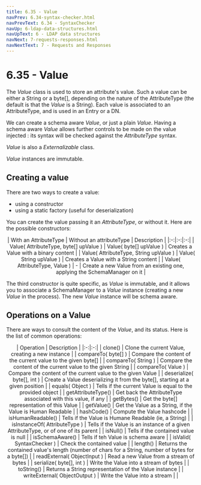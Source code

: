 ```yaml
---
title: 6.35 - Value
navPrev: 6.34-syntax-checker.html
navPrevText: 6.34 - SyntaxChecker
navUp: 6-ldap-data-structures.html
navUpText: 6 - LDAP data structures
navNext: 7-requests-responses.html
navNextText: 7 - Requests and Responses
---
```


# 6.35 - Value

The _Value_ class is used to store an attribute's value. Such a value can be either a String or a byte[], depending on the nature of the AttributeType (the default is that the _Value_ is a String). Each value is associated to an AttributeType, and is used in an Entry or a DN.

We can create a schema aware _Value_, or just a plain _Value_. Having a schema aware _Value_ allows further controls to be made on the value injected : its syntax will be checked against the _AttributeType_ syntax.

_Value_ is also a _Externalizable_ class.

_Value_ instances are immutable.

## Creating a value

There are two ways to create a value:
- using a constructor
- using a static factory (useful for deserialization)

You can create the value passing it an *AttributeType*, or without it. Here are the possible constructors:

<CENTER>
| With an AttributeType | Without an attributeType | Description |
|:-:|:-:|:-:|
| Value( AttributeType, byte[] upValue ) | Value( byte[] upValue ) | Creates a Value with a binary content |
| Value( AttributeType, String upValue ) | Value( String upValue ) | Creates a Value with a String content |
| Value( AttributeType, Value ) | - | Create a new Value from an existing one, applying the SchemaManager on it |
</CENTER>

The third constructor is quite specific, as _Value_ is immutable, and it allows you to associate a SchemaManager to a _Value_ instance (creating a new _Value_ in the process). The new _Value_ instance will be schema aware.

## Operations on a Value

There are ways to consult the content of the _Value_, and its status. Here is the list of common operations:

<CENTER>
| Operation | Description |
|:-:|:-:|
| clone() | Clone the current Value, creating a new instance |
| compareTo( byte[] ) | Compare the content of the current value to the given byte[] |
| compareTo( String ) | Compare the content of the current value to the given String | 
| compareTo( Value ) | Compare the content of the current value to the given Value |
| deserialize( byte[], int ) | Create a Value deserializing it from the byte[], starting at a given position | 
| equals( Object ) | Tells if the current Value is equal to the provided object |
| getAttributeType() | Get back the AttributeType associated with this value, if any |
| getBytes() | Get the byte[] representation of this Value |
| getValue() | Get the Value as a String, if the Value is Human Readable |
| hashCode() | Compute the Value hashcode |
| isHumanReadable() | Tells if the Value is Humane Readable (ie, a String) |
| isInstanceOf( AttributeType ) | Tells if the Value is an instance of a given AttributeType, or of one of its parent |
| isNull() | Tells if the contained value is null |
| isSchemaAware() | Tells if teh Value is schema aware |
| isValid( SyntaxChecker ) | Check the contained value |
| length() | Returns the contained value's length (number of chars for a String, number of bytes for a byte[]) |
| readExternal( ObjectInput ) | Read a new Value from a stream of bytes |
| serialize( byte[], int ) | Write the Value into a stream of bytes |
| toString() | Returns a String representation of the Value instance  |
| writeExternal( ObjectOutput ) | Write the Value into a stream |
| 
</CENTER>


